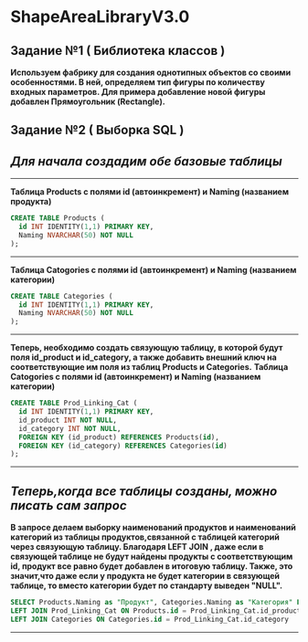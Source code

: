 # ShapeAreaLibraryV3.0
## Задание №1 ( Библиотека классов )
**Используем фабрику для создания однотипных объектов со своими особенностями. В ней, определяем тип фигуры по количеству входных параметров. Для примера добавление новой фигуры добавлен Прямоугольник (Rectangle).**
## Задание №2 ( Выборка SQL )
## *Для начала создадим обе базовые таблицы*
____
**Таблица Products с полями id (автоинкремент) и Naming (названием продукта)**
```SQL
CREATE TABLE Products (
  id INT IDENTITY(1,1) PRIMARY KEY,
  Naming NVARCHAR(50) NOT NULL
);
```
____
**Таблица Catogories с полями id (автоинкремент) и Naming (названием категории)**
```SQL
CREATE TABLE Categories (
  id INT IDENTITY(1,1) PRIMARY KEY,
  Naming NVARCHAR(50) NOT NULL
);
```
____
**Теперь, необходимо создать связующую таблицу, в которой будут поля id_product и id_category, а также добавить внешний ключ на соответствующие им поля из таблиц Products и Categories.**
**Таблица Catogories с полями id (автоинкремент) и Naming (названием категории)**
```SQL
CREATE TABLE Prod_Linking_Cat (
  id INT IDENTITY(1,1) PRIMARY KEY,
  id_product INT NOT NULL,
  id_category INT NOT NULL,
  FOREIGN KEY (id_product) REFERENCES Products(id),
  FOREIGN KEY (id_category) REFERENCES Categories(id)
);
```
____
## *Теперь,когда все таблицы созданы, можно писать сам запрос*
**В запросе делаем выборку наименований продуктов и наименований категорий из таблицы продуктов,связанной с таблицей категорий через связующую таблицу. Благодаря LEFT JOIN , даже если в связующей таблице не будут найдены продукты с соответствующим id, продукт все равно будет добавлен в итоговую таблицу. Также, это значит,что даже если у продукта не будет категории в связующей таблице, то вместо категории будет по стандарту выведен "NULL".**
```SQL
SELECT Products.Naming as "Продукт", Categories.Naming as "Категория" FROM Products
LEFT JOIN Prod_Linking_Cat ON Products.id = Prod_Linking_Cat.id_product
LEFT JOIN Categories ON Categories.id = Prod_Linking_Cat.id_category
```
____
